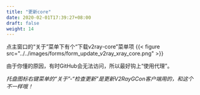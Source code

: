 ```yaml
---
title: "更新core"
date: 2020-02-01T17:39:27+08:00
draft: false
weight: 14
---
```


点主窗口的“关于”菜单下有个“下载v2ray-core”菜单项
{{< figure src="../../images/forms/form_update_v2ray_xray_core.png" >}}

由于你懂的原因，有时GitHub会无法访问，所以最好钩上“使用代理”。  

*托盘图标右键菜单的“关于”-“检查更新”是更新V2RayGCon客户端用的，和这个不一样哦！*